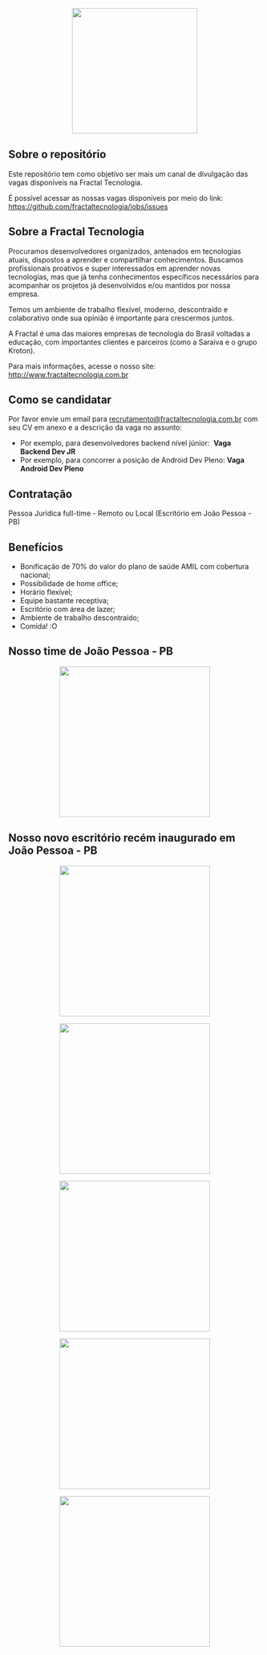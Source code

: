 <p align="center"><img src="http://fractaltecnologia.com.br/wp-content/uploads/2017/08/logo.png" height="250px"/></p>

## Sobre o repositório

Este repositório tem como objetivo ser mais um canal de divulgação das vagas disponíveis na Fractal Tecnologia. 

É possível acessar as nossas vagas disponíveis por meio do link:
https://github.com/fractaltecnologia/jobs/issues


## Sobre a Fractal Tecnologia
Procuramos desenvolvedores organizados, antenados em tecnologias atuais, dispostos a aprender e compartilhar conhecimentos. Buscamos profissionais proativos e super interessados em aprender novas tecnologias, mas que já tenha conhecimentos específicos necessários para acompanhar os projetos já desenvolvidos e/ou mantidos por nossa empresa.

Temos um ambiente de trabalho flexível, moderno, descontraído e colaborativo onde sua opinião é importante para crescermos juntos.

A Fractal é uma das maiores empresas de tecnologia do Brasil voltadas a educação, com importantes clientes e parceiros (como a Saraiva e o grupo Kroton). 

Para mais informações, acesse o nosso site:
http://www.fractaltecnologia.com.br

## Como se candidatar

Por favor envie um email para recrutamento@fractaltecnologia.com.br com seu CV em anexo e a descrição da vaga no assunto:
- Por exemplo, para desenvolvedores backend nível júnior:  **Vaga Backend Dev JR**
- Por exemplo, para concorrer a posição de Android Dev Pleno:  **Vaga Android Dev Pleno**

## Contratação

Pessoa Jurídica full-time - Remoto ou Local (Escritório em João Pessoa - PB)

## Benefícios

- Bonificação de 70% do valor do plano de saúde AMIL com cobertura nacional;
- Possibilidade de home office;
- Horário flexível;
- Equipe bastante receptiva;
- Escritório com área de lazer;
- Ambiente de trabalho descontraído;
- Comida! :O

## Nosso time de João Pessoa - PB

<p align="center"><img src="https://lh3.googleusercontent.com/_q19ChKsb9-VUWfrcjBBbnRKocNROeRTWUcgx6wDZDcJ4-dyTGxAg6KS9cCPYRVliHiWaHOfJz-8SQ9GcfVseLzAIunnVYGxg_DoIELJoJkWm21Sv1xeaJFEc6XvuHD-XP5QADrLh1g=w1311-h983-no" height="300px"/></p>

## Nosso novo escritório recém inaugurado em João Pessoa - PB

<p align="center"><img src="https://lh3.googleusercontent.com/d10RJZ9GTy2MnVAW0q0joXYQ1nb2NvKGyZo23EulcLG2TA9aDaHIcS3emAUv7Xg_C9pu6KKnLxK-6w-R-qKoQrxNZ87QmGDRhqy06GbaJc0ZNHbZak8QTF9glkWKZj3dBnQelrC5Ca0=w1311-h983-no" height="300px"/></p>

<p align="center"><img src="https://lh3.googleusercontent.com/REgodIx9o32FofeWZfmdrr6l69aE1vKpfOV1g4nl_hOHKSGnHRDvrQWGwyYoGyAyLfWm17TtRyZnXg=w1440-h803-rw" height="300px"/></p>

<p align="center"><img src="https://lh6.googleusercontent.com/vl3minJL3OLwexn23x9TnWpBnnrfP3QHNZ8ti0idnDJV4JSMgNUJulzOY3XoMLPaMcCJuXD__M9_WQ=w1440-h803-rw" height="300px"/></p>

<p align="center"><img src="https://lh6.googleusercontent.com/xEp1PLJckj4vNik6CKizfZS3kWF-CBoGaHLHN27fy4_ePKpUaFaiB7KtZ1CR5OG3vw92e2DWtPlWXg=w1440-h803-rw" height="300px"/></p>

<p align="center"><img src="https://lh3.googleusercontent.com/llutsq0zUyEUmEy1QJXJm1fKO_J9iKkvyqwP9NHwoOfZCvC71J72QQKZQ7QWEy-KHhzD-HMfqqgbvBKdtLG_qgFRjgnvW8cd7fXGzi34SItJJZAjz4iBaDjUKw0m7hUllebR7aJA-44=w1311-h983-no" height="300px"/></p>
